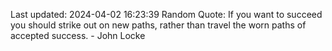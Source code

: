 Last updated: 2024-04-02 16:23:39
Random Quote: If you want to succeed you should strike out on new paths, rather than travel the worn paths of accepted success. - John Locke